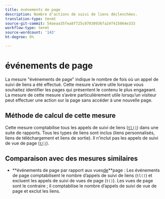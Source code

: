 ```yaml
---
title: événements de page
description: Nombre d’actions de suivi de liens déclenchées.
translation-type: tm+mt
source-git-commit: 54aeaa35fea8f725c87030936fa24f415064e333
workflow-type: tm+mt
source-wordcount: '143'
ht-degree: 0%

---
```



# événements de page

La mesure &quot;événements de page&quot; indique le nombre de fois où un appel de suivi de liens a été effectué. Cette mesure s’avère utile lorsque vous souhaitez identifier les pages qui présentent le contenu le plus engageant. La mesure de cette mesure s’avère particulièrement utile lorsqu’un visiteur peut effectuer une action sur la page sans accéder à une nouvelle page.

## Méthode de calcul de cette mesure

Cette mesure comptabilise tous les appels de suivi de liens ([`tl()`](/help/implement/vars/functions/tl-method.md)) dans une suite de rapports. Tous les types de liens sont inclus (liens personnalisés, liens de téléchargement et liens de sortie). Il n’inclut pas les appels de suivi de vue de page ([`t()`](/help/implement/vars/functions/t-method.md)).

## Comparaison avec des mesures similaires

* **événements de page par rapport aux vues[de](page-views.md)**page : Les événements de page comptabilisent le nombre d’appels de suivi de liens (`tl()`) et excluent les appels de suivi de vues de page (`t()`). Les vues de page sont le contraire ; il comptabilise le nombre d’appels de suivi de vue de page et exclut les liens.
